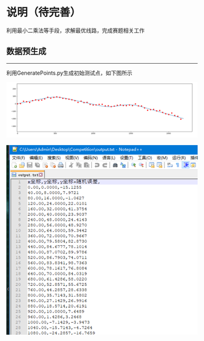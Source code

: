 # 说明（待完善）
利用最小二乘法等手段，求解最优线路，完成赛题相关工作
## 数据预生成
----
利用GeneratePoints.py生成初始测试点，如下图所示<br>
<div align= center><img src="./figures/1.png"></div><br>
<div align= center><img src="./figures/2.png"></div><br>